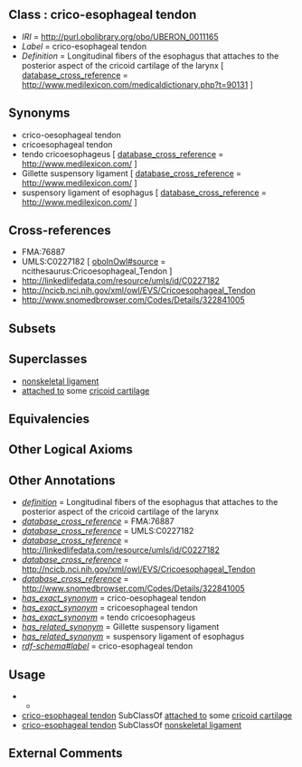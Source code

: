 
## Class : crico-esophageal tendon

 * *IRI* = http://purl.obolibrary.org/obo/UBERON_0011165
 * *Label* = crico-esophageal tendon
 * *Definition* = Longitudinal fibers of the esophagus that attaches to the posterior aspect of the cricoid cartilage of the larynx [ [database_cross_reference](../../ef/oboInOwl#hasDbXref.md) = http://www.medilexicon.com/medicaldictionary.php?t=90131 ]

## Synonyms

 * crico-oesophageal tendon
 * cricoesophageal tendon
 * tendo cricoesophageus [ [database_cross_reference](../../ef/oboInOwl#hasDbXref.md) = http://www.medilexicon.com/ ]
 * Gillette suspensory ligament [ [database_cross_reference](../../ef/oboInOwl#hasDbXref.md) = http://www.medilexicon.com/ ]
 * suspensory ligament of esophagus [ [database_cross_reference](../../ef/oboInOwl#hasDbXref.md) = http://www.medilexicon.com/ ]

## Cross-references

 * FMA:76887
 * UMLS:C0227182 [ [oboInOwl#source](../../ce/oboInOwl#source.md) = ncithesaurus:Cricoesophageal_Tendon ]
 * http://linkedlifedata.com/resource/umls/id/C0227182
 * http://ncicb.nci.nih.gov/xml/owl/EVS/Cricoesophageal_Tendon
 * http://www.snomedbrowser.com/Codes/Details/322841005

## Subsets


## Superclasses

 * [nonskeletal ligament](../../UBERON/45/UBERON_0008845.md)
 * [attached to](../../RO/71/RO_0002371.md) some [cricoid cartilage](../../UBERON/75/UBERON_0002375.md)

## Equivalencies


## Other Logical Axioms


## Other Annotations

 * *[definition](../../IAO/15/IAO_0000115.md)* = Longitudinal fibers of the esophagus that attaches to the posterior aspect of the cricoid cartilage of the larynx
 * *[database_cross_reference](../../ef/oboInOwl#hasDbXref.md)* = FMA:76887
 * *[database_cross_reference](../../ef/oboInOwl#hasDbXref.md)* = UMLS:C0227182
 * *[database_cross_reference](../../ef/oboInOwl#hasDbXref.md)* = http://linkedlifedata.com/resource/umls/id/C0227182
 * *[database_cross_reference](../../ef/oboInOwl#hasDbXref.md)* = http://ncicb.nci.nih.gov/xml/owl/EVS/Cricoesophageal_Tendon
 * *[database_cross_reference](../../ef/oboInOwl#hasDbXref.md)* = http://www.snomedbrowser.com/Codes/Details/322841005
 * *[has_exact_synonym](../../ym/oboInOwl#hasExactSynonym.md)* = crico-oesophageal tendon
 * *[has_exact_synonym](../../ym/oboInOwl#hasExactSynonym.md)* = cricoesophageal tendon
 * *[has_exact_synonym](../../ym/oboInOwl#hasExactSynonym.md)* = tendo cricoesophageus
 * *[has_related_synonym](../../ym/oboInOwl#hasRelatedSynonym.md)* = Gillette suspensory ligament
 * *[has_related_synonym](../../ym/oboInOwl#hasRelatedSynonym.md)* = suspensory ligament of esophagus
 * *[rdf-schema#label](../../el/rdf-schema#label.md)* = crico-esophageal tendon

## Usage

 * -
 * [crico-esophageal tendon](../../UBERON/65/UBERON_0011165.md) SubClassOf [attached to](../../RO/71/RO_0002371.md) some [cricoid cartilage](../../UBERON/75/UBERON_0002375.md)
 * [crico-esophageal tendon](../../UBERON/65/UBERON_0011165.md) SubClassOf [nonskeletal ligament](../../UBERON/45/UBERON_0008845.md)

## External Comments

